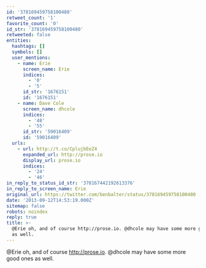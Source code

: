 ```yaml
---
id: '378169459758100480'
retweet_count: '1'
favorite_count: '0'
id_str: '378169459758100480'
retweeted: false
entities:
  hashtags: []
  symbols: []
  user_mentions:
    - name: Erie
      screen_name: Erie
      indices:
        - '0'
        - '5'
      id_str: '1676151'
      id: '1676151'
    - name: Dave Cole
      screen_name: dhcole
      indices:
        - '48'
        - '55'
      id_str: '59016409'
      id: '59016409'
  urls:
    - url: http://t.co/CplujbEeZ4
      expanded_url: http://prose.io
      display_url: prose.io
      indices:
        - '24'
        - '46'
in_reply_to_status_id_str: '378167442192613376'
in_reply_to_screen_name: Erie
original_url: https://twitter.com/benbalter/status/378169459758100480
date: '2013-09-12T14:53:19.000Z'
sitemap: false
robots: noindex
reply: true
title: >-
  @Erie oh, and of course http://prose.io. @dhcole may have some more good ones
  as well.
---
```


@Erie oh, and of course http://prose.io. @dhcole may have some more good ones as well.